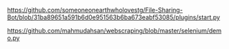 
https://github.com/someoneonearthwholovestg/File-Sharing-Bot/blob/31ba89651a591b6d0e951563b6ba673eabf53085/plugins/start.py


https://github.com/mahmudahsan/webscraping/blob/master/selenium/demo.py
